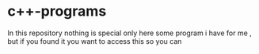 # c++-programs
In this repository nothing is special only here some program i have for me , but if you found it you want to access this so you can 
